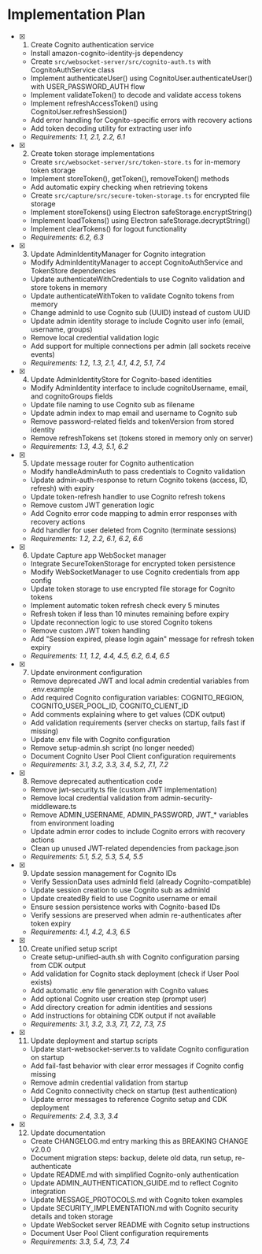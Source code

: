 # Implementation Plan

- [x] 1. Create Cognito authentication service
  - Install amazon-cognito-identity-js dependency
  - Create `src/websocket-server/src/cognito-auth.ts` with CognitoAuthService class
  - Implement authenticateUser() using CognitoUser.authenticateUser() with USER_PASSWORD_AUTH flow
  - Implement validateToken() to decode and validate access tokens
  - Implement refreshAccessToken() using CognitoUser.refreshSession()
  - Add error handling for Cognito-specific errors with recovery actions
  - Add token decoding utility for extracting user info
  - _Requirements: 1.1, 2.1, 2.2, 6.1_

- [x] 2. Create token storage implementations
  - Create `src/websocket-server/src/token-store.ts` for in-memory token storage
  - Implement storeToken(), getToken(), removeToken() methods
  - Add automatic expiry checking when retrieving tokens
  - Create `src/capture/src/secure-token-storage.ts` for encrypted file storage
  - Implement storeTokens() using Electron safeStorage.encryptString()
  - Implement loadTokens() using Electron safeStorage.decryptString()
  - Implement clearTokens() for logout functionality
  - _Requirements: 6.2, 6.3_

- [x] 3. Update AdminIdentityManager for Cognito integration
  - Modify AdminIdentityManager to accept CognitoAuthService and TokenStore dependencies
  - Update authenticateWithCredentials to use Cognito validation and store tokens in memory
  - Update authenticateWithToken to validate Cognito tokens from memory
  - Change adminId to use Cognito sub (UUID) instead of custom UUID
  - Update admin identity storage to include Cognito user info (email, username, groups)
  - Remove local credential validation logic
  - Add support for multiple connections per admin (all sockets receive events)
  - _Requirements: 1.2, 1.3, 2.1, 4.1, 4.2, 5.1, 7.4_

- [x] 4. Update AdminIdentityStore for Cognito-based identities
  - Modify AdminIdentity interface to include cognitoUsername, email, and cognitoGroups fields
  - Update file naming to use Cognito sub as filename
  - Update admin index to map email and username to Cognito sub
  - Remove password-related fields and tokenVersion from stored identity
  - Remove refreshTokens set (tokens stored in memory only on server)
  - _Requirements: 1.3, 4.3, 5.1, 6.2_

- [x] 5. Update message router for Cognito authentication
  - Modify handleAdminAuth to pass credentials to Cognito validation
  - Update admin-auth-response to return Cognito tokens (access, ID, refresh) with expiry
  - Update token-refresh handler to use Cognito refresh tokens
  - Remove custom JWT generation logic
  - Add Cognito error code mapping to admin error responses with recovery actions
  - Add handler for user deleted from Cognito (terminate sessions)
  - _Requirements: 1.2, 2.2, 6.1, 6.2, 6.6_

- [x] 6. Update Capture app WebSocket manager
  - Integrate SecureTokenStorage for encrypted token persistence
  - Modify WebSocketManager to use Cognito credentials from app config
  - Update token storage to use encrypted file storage for Cognito tokens
  - Implement automatic token refresh check every 5 minutes
  - Refresh token if less than 10 minutes remaining before expiry
  - Update reconnection logic to use stored Cognito tokens
  - Remove custom JWT token handling
  - Add "Session expired, please login again" message for refresh token expiry
  - _Requirements: 1.1, 1.2, 4.4, 4.5, 6.2, 6.4, 6.5_

- [x] 7. Update environment configuration
  - Remove deprecated JWT and local admin credential variables from .env.example
  - Add required Cognito configuration variables: COGNITO_REGION, COGNITO_USER_POOL_ID, COGNITO_CLIENT_ID
  - Add comments explaining where to get values (CDK output)
  - Add validation requirements (server checks on startup, fails fast if missing)
  - Update .env file with Cognito configuration
  - Remove setup-admin.sh script (no longer needed)
  - Document Cognito User Pool Client configuration requirements
  - _Requirements: 3.1, 3.2, 3.3, 3.4, 5.2, 7.1, 7.2_

- [x] 8. Remove deprecated authentication code
  - Remove jwt-security.ts file (custom JWT implementation)
  - Remove local credential validation from admin-security-middleware.ts
  - Remove ADMIN_USERNAME, ADMIN_PASSWORD, JWT_* variables from environment loading
  - Update admin error codes to include Cognito errors with recovery actions
  - Clean up unused JWT-related dependencies from package.json
  - _Requirements: 5.1, 5.2, 5.3, 5.4, 5.5_

- [x] 9. Update session management for Cognito IDs
  - Verify SessionData uses adminId field (already Cognito-compatible)
  - Update session creation to use Cognito sub as adminId
  - Update createdBy field to use Cognito username or email
  - Ensure session persistence works with Cognito-based IDs
  - Verify sessions are preserved when admin re-authenticates after token expiry
  - _Requirements: 4.1, 4.2, 4.3, 6.5_

- [x] 10. Create unified setup script
  - Create setup-unified-auth.sh with Cognito configuration parsing from CDK output
  - Add validation for Cognito stack deployment (check if User Pool exists)
  - Add automatic .env file generation with Cognito values
  - Add optional Cognito user creation step (prompt user)
  - Add directory creation for admin identities and sessions
  - Add instructions for obtaining CDK output if not available
  - _Requirements: 3.1, 3.2, 3.3, 7.1, 7.2, 7.3, 7.5_

- [x] 11. Update deployment and startup scripts
  - Update start-websocket-server.ts to validate Cognito configuration on startup
  - Add fail-fast behavior with clear error messages if Cognito config missing
  - Remove admin credential validation from startup
  - Add Cognito connectivity check on startup (test authentication)
  - Update error messages to reference Cognito setup and CDK deployment
  - _Requirements: 2.4, 3.3, 3.4_

- [x] 12. Update documentation
  - Create CHANGELOG.md entry marking this as BREAKING CHANGE v2.0.0
  - Document migration steps: backup, delete old data, run setup, re-authenticate
  - Update README.md with simplified Cognito-only authentication
  - Update ADMIN_AUTHENTICATION_GUIDE.md to reflect Cognito integration
  - Update MESSAGE_PROTOCOLS.md with Cognito token examples
  - Update SECURITY_IMPLEMENTATION.md with Cognito security details and token storage
  - Update WebSocket server README with Cognito setup instructions
  - Document User Pool Client configuration requirements
  - _Requirements: 3.3, 5.4, 7.3, 7.4_
